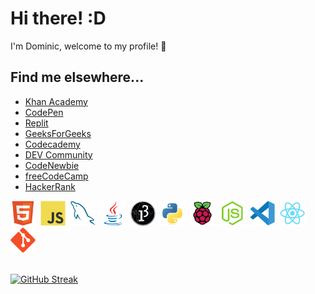 # Hi there! :D

I'm Dominic, welcome to my profile! 👋

## Find me elsewhere...
 - <a href="https://www.khanacademy.org/profile/jD2R">Khan Academy</a>
 - <a href="https://codepen.io/jd2r">CodePen</a>
 - <a href="https://replit.com/@jD2R">Replit</a>
 - <a href="https://auth.geeksforgeeks.org/user/rocchyw1/">GeeksForGeeks</a>
 - <a href="https://www.codecademy.com/profiles/jD2R">Codecademy</a>
 - <a href="https://dev.to/jd2r">DEV Community</a>
 - <a href="https://community.codenewbie.org/jd2r">CodeNewbie</a>
 - <a href="https://www.freecodecamp.org/jD2R">freeCodeCamp</a>
 - <a href="https://www.hackerrank.com/jD2R_">HackerRank</a>

<div>
 <img src="https://github.com/devicons/devicon/blob/master/icons/html5/html5-original.svg" title="HTML" alt="HTML" width="40" height="40"/>&nbsp;
 <img src="https://github.com/devicons/devicon/blob/master/icons/javascript/javascript-original.svg" title="JS" alt="JS" width="40" height="40"/>&nbsp;
 <img src="https://github.com/devicons/devicon/blob/master/icons/mysql/mysql-original.svg" title="MySQL" alt="MySQL" width="40" height="40"/>&nbsp;
 <img src="https://github.com/devicons/devicon/blob/master/icons/java/java-original.svg" title="Java" alt="Java" width="40" height="40"/>&nbsp;
 <img src="https://github.com/devicons/devicon/blob/master/icons/processing/processing-original.svg" title="Processing" alt="Processing" width="40" height="40"/>&nbsp;
 <img src="https://github.com/devicons/devicon/blob/master/icons/python/python-original.svg" title="Python" alt="Python" width="40" height="40"/>&nbsp;
 <img src="https://github.com/devicons/devicon/blob/master/icons/raspberrypi/raspberrypi-original.svg" title="Raspberry Pi" alt="Raspberry Pi" width="40" height="40"/>&nbsp;
 <img src="https://github.com/devicons/devicon/blob/master/icons/nodejs/nodejs-plain.svg" title="NodeJS" alt="NodeJS" width="40" height="40"/>&nbsp;
 <img src="https://github.com/devicons/devicon/blob/master/icons/vscode/vscode-original.svg" title="VSCode" alt="VSCode" width="40" height="40"/>&nbsp;
 <img src="https://github.com/devicons/devicon/blob/master/icons/react/react-original.svg" title="React" alt="React" width="40" height="40"/>&nbsp;
 <img src="https://github.com/devicons/devicon/blob/master/icons/git/git-original.svg" title="Git" alt="Git" width="40" height="40"/>&nbsp;
</div>

<br>

[![GitHub Streak](http://github-readme-streak-stats.herokuapp.com?user=jd2r&theme=dark&background=000000)](https://git.io/streak-stats)
